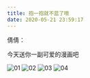 ```yaml
---
title: 抱一抱就不蓝了哦
date: 2020-05-21 23:59:17
---
```


倩倩：

今天送你一副可爱的漫画吧

![01](//wx2.sinaimg.cn/large/4aca1336ly1gf1lygsn8ej20f80f8mxq.jpg)
![02](//wx2.sinaimg.cn/large/4aca1336ly1gf1lygt4juj20f80f8t97.jpg)
![03](//wx1.sinaimg.cn/large/4aca1336ly1gf1lygtp33j20fc0fcwez.jpg)
![04](//wx4.sinaimg.cn/large/4aca1336ly1gf1lygu0i9j20fa0faq3i.jpg)